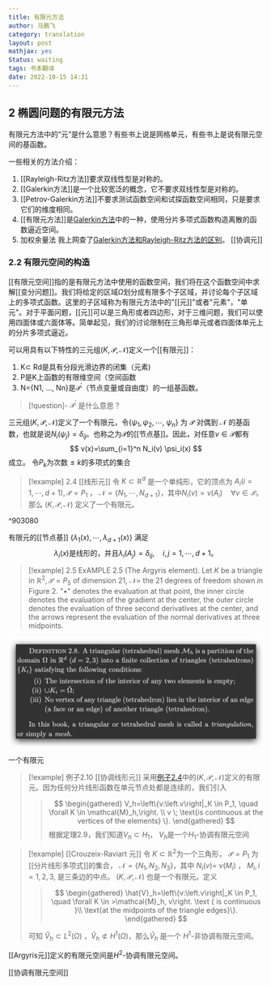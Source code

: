 ```yaml
---
title: 有限元方法
author: 马鹏飞
category: translation
layout: post
mathjax: yes
Status: waiting
tags: 书本翻译
date: 2022-10-15 14:31
---
```


## 2 椭圆问题的有限元方法 

有限元方法中的“元”是什么意思？有些书上说是网格单元，有些书上是说有限元空间的基函数。

一些相关的方法介绍：
1. [[Rayleigh-Ritz方法]]要求双线性型是对称的。
2. [[Galerkin方法]]是一个比较宽泛的概念，它不要求双线性型是对称的。
3. [[Petrov-Galerkin方法]]不要求测试函数空间和试探函数空间相同，只是要求它们的维度相同。
4. [[有限元方法]]是[Galerkin方法](Galerkin方法)中的一种，使用分片多项式函数构造离散的函数逼近空间。
5. 加权余量法
我上网查了[Galerkin方法和Rayleigh-Ritz方法的区别](https://blog.csdn.net/y15520833229/article/details/120905407)。
[[协调元]]

### 2.2 有限元空间的构造
[[有限元空间]]指的是有限元方法中使用的函数空间，我们将在这个函数空间中求解[[变分问题]]。我们将给定的区域$\Omega$划分成有限多个子区域，并讨论每个子区域上的多项式函数。这里的子区域称为有限元方法中的"[[元]]"或者"元素"，"单元"。对于平面问题，[[元]]可以是三角形或者四边形，对于三维问题，我们可以使用四面体或六面体等。简单起见，我们的讨论限制在三角形单元或者四面体单元上的分片多项式逼近。

可以用具有以下特性的三元组$(K,\mathcal{P},\mathcal{N})$定义一个[[有限元]]：
1. K⊂ Rd是具有分段光滑边界的闭集（元素)
2. P是K上函数的有限维空间（空间函数
3. N={N1, ..., Nn}是$\mathcal{P}^′$（节点变量或自由度）的一组基函数。

>[!question]- $\mathcal{P}^′$ 是什么意思？

三元组$(K,\mathcal{P},\mathcal{N})$定义了一个有限元，令$\left\{\psi_1, \psi_2, \cdots\right.$, $\left.\psi_n\right\}$ 为 $\mathcal{P}$ 对偶到 $\mathcal{N}$ 的基函数，也就是说$N_i\left(\psi_j\right)=\delta_{i j}$。也称之为$\mathcal{P}$的[[节点基]]。因此，对任意$v\in\mathcal{P}$都有
$$
v(x)=\sum_{i=1}^n N_i(v) \psi_i(x)
$$
成立。
令$P_k$为次数$\le k$的多项式的集合

>[!example] $2.4$ [[线形元]]
> 令 $K\subset\mathbb{R}^d$ 是一个单纯形，它的顶点为 $A_i(i=1, \cdots, d+1), \mathcal{P}=P_1$ ， $\mathcal{N}=\left\{N_1, \cdots, N_{d+1}\right\}$，其中$N_i(v)=v\left(A_i\right) \quad \forall v \in \mathcal{P}$。那么 $(K, \mathcal{P}, \mathcal{N})$ 定义了一个有限元。

^903080

有限元的[[节点基]] $\left\{\lambda_1(x), \cdots, \lambda_{d+1}(x)\right\}$ 满足
$$
\lambda_i(x) \text{是线形的，并且}\lambda_i\left(A_j\right)=\delta_{i j}, \quad i, j=1, \cdots, d+1。
$$

>[!example] 2.5
>ExAMPLE 2.5 (The Argyris element). Let $K$ be a triangle in $\mathbb{R}^2, \mathcal{P}=P_5$ of dimension 21, $\mathcal{N}=$ the 21 degrees of freedom shown in Figure 2. "•" denotes the evaluation at that point, the inner circle denotes the evaluation of the gradient at the center, the outer circle denotes the evaluation of three second derivatives at the center, and the arrows represent the evaluation of the normal derivatives at three midpoints.

![](../attatchments/Pasted%20image%2020221015154315.png)

一个有限元

>[!example] 例子2.10 [[协调线形元]]
>采用[例子2.4](有限元方法.md#^903080)中的$(K,\mathcal{P},\mathcal{N})$定义的有限元。因为任何分片线形函数在单元节点处都是连续的，我们引入
>>$$
\begin{gathered}
V_h=\left\{v:\left.v\right|_K \in P_1, \quad \forall K \in \mathcal{M}_h,\right. \\ v \;
\text{is continuous at the vertices of the elements} \}.
\end{gathered}
>>$$
>根据定理2.9，我们知道$V_h\subset H_1$，
>$V_h$是一个$H_1$-协调有限元空间


> [!example] [[Crouzeix-Raviart 元]]
> 令 $K\subset\mathbb{R}^2$为一个三角形， $\mathcal{P}=P_1$ 为[[分片线形多项式]]的集合， $\mathcal{N}=\left\{N_1, N_2, N_3\right\}$，其中 $N_i(v)=$ $v\left(M_i\right)$ ， $M_i, i=1,2,3$, 是三条边的中点。 $(K, \mathcal{P}, \mathcal{N})$ 也是一个有限元。定义
>>$$
>>\begin{gathered}
>>\hat{V}_h=\left\{v:\left.v\right|_K \in P_1, \quad \forall K \in >\mathcal{M}_h, v\right. \text { is continuous }\\
>>\text{at the midpoints of the triangle edges}\}.
>>\end{gathered}
>>$$
>
>可知 $\hat{V}_h \subset L^2(\Omega)$ ，$\hat{V}_h \not \subset H^1(\Omega)$，那么$\hat{V}_h$ 是一个 $H^1$-非协调有限元空间。


[[Argyris元]]定义的有限元空间是$H^2$-协调有限元空间。

[[协调有限元空间]]



